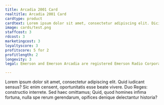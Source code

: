```yaml
---
title: Arcadia 2001 Card
realtitle: Arcadia 2001 Card
cardtype: product
cardtext: Lorem ipsum dolor sit amet, consectetur adipiscing elit. Dicimus aliquem hilare vivere; Duae sunt enim res quoque, ne tu verba solum putes.
image: cards/test.png
staffcost: 3
rdcost: 3
marketingcost: 3
loyaltyscore: 3
profitscore: 5 for 2
profitlength: 2
longevity: 3
legal: Emerson and Emerson Arcadia are registered Emerson Radio Corporation

---
```


Lorem ipsum dolor sit amet, consectetur adipiscing elit. Quid iudicant sensus? Sic enim censent, oportunitatis esse beate vivere. Duo Reges: constructio interrete. Sed haec omittamus; Quid, quod homines infima fortuna, nulla spe rerum gerendarum, opifices denique delectantur historia?
